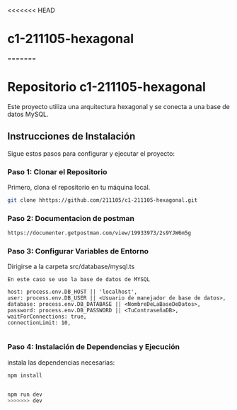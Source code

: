 <<<<<<< HEAD
# c1-211105-hexagonal
=======
# Repositorio c1-211105-hexagonal

Este proyecto utiliza una arquitectura hexagonal y se conecta a una base de datos MySQL.

## Instrucciones de Instalación

Sigue estos pasos para configurar y ejecutar el proyecto:

### **Paso 1:** Clonar el Repositorio

Primero, clona el repositorio en tu máquina local.

```bash
git clone hhttps://github.com/211105/c1-211105-hexagonal.git
``````
### **Paso 2:** Documentacion de postman
```bash
https://documenter.getpostman.com/view/19933973/2s9YJW6m5g
``````
### **Paso 3:** Configurar Variables de Entorno
Dirigirse a la carpeta src/database/mysql.ts
```
En este caso se uso la base de datos de MYSQL

host: process.env.DB_HOST || 'localhost',
user: process.env.DB_USER || <Usuario de manejador de base de datos>,
database: process.env.DB_DATABASE || <NombreDeLaBaseDeDatos>,
password: process.env.DB_PASSWORD || <TuContraseñaDB>,
waitForConnections: true,
connectionLimit: 10,


```

### **Paso 4:** Instalación de Dependencias y Ejecución

instala las dependencias necesarias:

```bash
npm install


npm run dev
>>>>>>> dev
